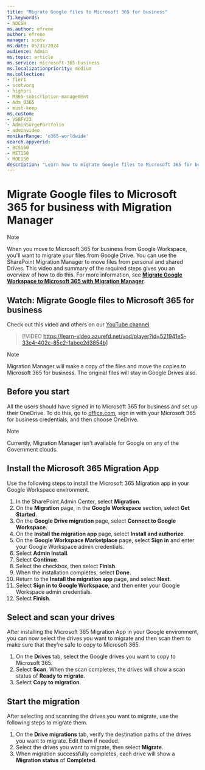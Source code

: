 ```yaml
---
title: "Migrate Google files to Microsoft 365 for business"
f1.keywords:
- NOCSH
ms.author: efrene
author: efrene
manager: scotv
ms.date: 05/31/2024
audience: Admin
ms.topic: article
ms.service: microsoft-365-business
ms.localizationpriority: medium
ms.collection: 
- Tier1
- scotvorg
- highpri
- M365-subscription-management 
- Adm_O365
- must-keep
ms.custom: 
- VSBFY23
- AdminSurgePortfolio
- adminvideo
monikerRange: 'o365-worldwide'
search.appverid:
- BCS160
- MET150
- MOE150
description: "Learn how to migrate Google files to Microsoft 365 for business by using the SharePoint Migration Manager."
---
```


# Migrate Google files to Microsoft 365 for business with Migration Manager

> [!NOTE]
> When you move to Microsoft 365 for business from Google Workspace, you'll want to migrate your files from Google Drive. You can use the SharePoint Migration Manager to move files from personal and shared Drives. This video and summary of the required steps gives you an overview of how to do this. For more information, see [**Migrate Google Workspace to Microsoft 365 with Migration Manager**](/sharepointmigration/mm-google-overview).

## Watch: Migrate Google files to Microsoft 365 for business

Check out this video and others on our [YouTube channel](https://go.microsoft.com/fwlink/?linkid=2198217).

> [!VIDEO https://learn-video.azurefd.net/vod/player?id=521941e5-33c4-402c-85c2-1abee2d3854b]

> [!NOTE]
> Migration Manager will make a copy of the files and move the copies to Microsoft 365 for business. The original files will stay in Google Drives also.

## Before you start

All the users should have signed in to Microsoft 365 for business and set up their OneDrive. To do this, go to [office.com](https://office.com), sign in with your Microsoft 365 for business credentials, and then choose OneDrive.

> [!NOTE]
> Currently, Migration Manager isn't available for Google on any of the Government clouds.

## Install the Microsoft 365 Migration App

Use the following steps to install the Microsoft 365 Migration app in your Google Workspace environment.

1. In the SharePoint Admin Center, select **Migration**.
1. On the **Migration** page, in the **Google Workspace** section, select **Get Started**.
1. On the **Google Drive migration** page, select **Connect to Google Workspace**.
1. On the **Install the migration app** page, select **Install and authorize**.
1. On the **Google Workspace Marketplace** page, select **Sign in** and enter your Google Workspace admin credentials.
1. Select **Admin Install**.
1. Select **Continue**.
1. Select the checkbox, then select **Finish**.
1. When the installation completes, select **Done**.
1. Return to the **Install the migration app** page, and select **Next**.
1. Select **Sign in to Google Workspace**, and then enter your Google Workspace admin credentials.
1. Select **Finish**.

## Select and scan your drives

After installing the Microsoft 365 Migration App in your Google environment, you can now select the drives you want to migrate and then scan them to make sure that they're safe to copy to Microsoft 365.

1. On the **Drives** tab, select the Google drives you want to copy to Microsoft 365.
2. Select **Scan**. When the scan completes, the drives will show a scan status of **Ready to migrate**.
3. Select **Copy to migration**.

## Start the migration

After selecting and scanning the drives you want to migrate, use the following steps to migrate them.

1. On the **Drive migrations** tab, verify the destination paths of the drives you want to migrate. Edit them if needed.
2. Select the drives you want to migrate, then select **Migrate**.
3. When migration successfully completes, each drive will show a **Migration status** of **Completed**.
